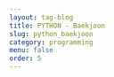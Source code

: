 ```yaml
---
layout: tag-blog
title: PYTHON - Baekjoon
slug: python_baekjoon
category: programming
menu: false
order: 5
---
```

